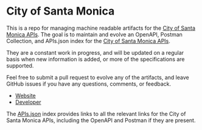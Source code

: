 # City of Santa MonicaThis is a repo for managing machine readable artifacts for the [City of Santa Monica APIs](https://santamonicaca.opengov.com/transparency/). The goal is to maintain and evolve an OpenAPI, Postman Collection, and APIs.json index for the [City of Santa Monica APIs](https://santamonicaca.opengov.com/transparency/).They are a constant work in progress, and will be updated on a regular basis when new information is added, or more of the specifications are supported.Feel free to submit a pull request to evolve any of the artifacts, and leave GitHub issues if you have any questions, comments, or feedback.- [Website](https://santamonicaca.opengov.com/transparency/)- [Developer](https://santamonicaca.opengov.com/transparency/)The [APIs.json](https://github.com/api-evangelist/city-of-santa-monica/blob/master/apis.json) index provides links to all the relevant links for the City of Santa Monica APIs, including the OpenAPI and Postman if they are present.